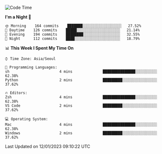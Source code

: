 <!--START_SECTION:waka-->
![Code Time](http://img.shields.io/badge/Code%20Time-1%2C494%20hrs%206%20mins-blue)

**I'm a Night 🦉** 

```text
🌞 Morning    164 commits    ███████░░░░░░░░░░░░░░░░░░   27.52% 
🌆 Daytime    126 commits    █████░░░░░░░░░░░░░░░░░░░░   21.14% 
🌃 Evening    194 commits    ████████░░░░░░░░░░░░░░░░░   32.55% 
🌙 Night      112 commits    ████░░░░░░░░░░░░░░░░░░░░░   18.79%

```


📊 **This Week I Spent My Time On** 

```text
⌚︎ Time Zone: Asia/Seoul

💬 Programming Languages: 
sh                       4 mins              ███████████████░░░░░░░░░░   62.38% 
Python                   2 mins              █████████░░░░░░░░░░░░░░░░   37.62%

🔥 Editors: 
Zsh                      4 mins              ███████████████░░░░░░░░░░   62.38% 
VS Code                  2 mins              █████████░░░░░░░░░░░░░░░░   37.62%

💻 Operating System: 
Mac                      4 mins              ███████████████░░░░░░░░░░   62.38% 
Windows                  2 mins              █████████░░░░░░░░░░░░░░░░   37.62%

```


 Last Updated on 12/01/2023 09:10:22 UTC
<!--END_SECTION:waka-->
